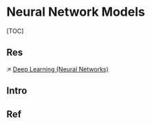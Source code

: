 # Neural Network Models

[TOC]



## Res
↗ [Deep Learning (Neural Networks)](../📌%20Deep%20Learning%20(Neural%20Network)/Deep%20Learning%20(Neural%20Networks).md)



## Intro


## Ref

